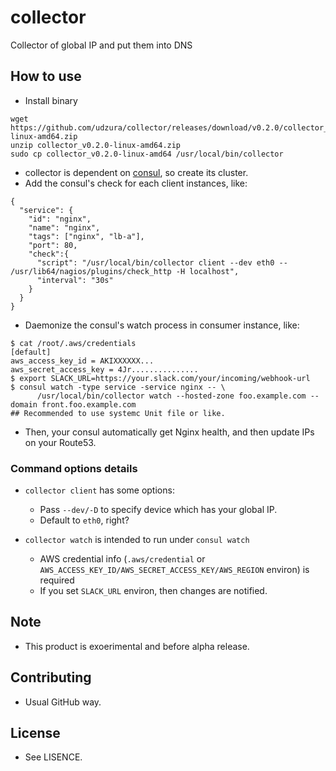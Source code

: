 # collector

Collector of global IP and put them into DNS

## How to use

* Install binary

```
wget https://github.com/udzura/collector/releases/download/v0.2.0/collector_v0.2.0-linux-amd64.zip
unzip collector_v0.2.0-linux-amd64.zip
sudo cp collector_v0.2.0-linux-amd64 /usr/local/bin/collector
```

* collector is dependent on [consul](https://www.consul.io/), so create its cluster.
* Add the consul's check for each client instances, like:

```
{
  "service": {
    "id": "nginx",
    "name": "nginx",
    "tags": ["nginx", "lb-a"],
    "port": 80,
    "check":{
      "script": "/usr/local/bin/collector client --dev eth0 -- /usr/lib64/nagios/plugins/check_http -H localhost",
      "interval": "30s"
    }
  }
}
```

* Daemonize the consul's watch process in consumer instance, like:

```console
$ cat /root/.aws/credentials 
[default]
aws_access_key_id = AKIXXXXXX...
aws_secret_access_key = 4Jr...............
$ export SLACK_URL=https://your.slack.com/your/incoming/webhook-url
$ consul watch -type service -service nginx -- \
      /usr/local/bin/collector watch --hosted-zone foo.example.com --domain front.foo.example.com
## Recommended to use systemc Unit file or like.
```

* Then, your consul automatically get Nginx health, and then update IPs on your Route53.

### Command options details

* `collector client` has some options:
  * Pass `--dev/-D` to specify device which has your global IP.
  * Default to `eth0`, right?

* `collector watch` is intended to run under `consul watch`
  * AWS credential info (`.aws/credential` or `AWS_ACCESS_KEY_ID/AWS_SECRET_ACCESS_KEY/AWS_REGION` environ) is required
  * If you set `SLACK_URL` environ, then changes are notified.

## Note

* This product is exoerimental and before alpha release.

## Contributing

* Usual GitHub way.

## License

* See LISENCE.
